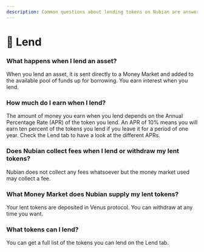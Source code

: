 ```yaml
---
description: Common questions about lending tokens on Nubian are answered here.
---
```


# 💸 Lend

### What happens when I lend an asset?

When you lend an asset, it is sent directly to a Money Market and added to the available pool of funds up for borrowing. You earn interest when you lend.

### How much do I earn when I lend?

The amount of money you earn when you lend depends on the Annual Percentage Rate (APR) of the token you lend. An APR of 10% means you will earn ten percent of the tokens you lend if you leave it for a period of one year. Check the Lend tab to have a look at the different APRs.

### Does Nubian collect fees when I lend or withdraw my lent tokens?

Nubian does not collect any fees whatsoever but the money market used may collect a fee.

### What Money Market does Nubian supply my lent tokens?

Your lent tokens are deposited in Venus protocol. You can withdraw at any time you want.

### What tokens can I lend?

You can get a full list of the tokens you can lend on the Lend tab.
